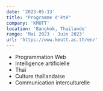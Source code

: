 ```yaml
---
date: '2023-05-13'
title: "Programme d'été"
company: 'KMUTT'
location: 'Bangkok, Thaïlande'
range: 'Mai 2023 - Juin 2023'
url: 'https://www.kmutt.ac.th/en/'
---
```


- Programmation Web
- Intelligence artificielle
- Thaï
- Culture thaïlandaise
- Communication interculturelle
